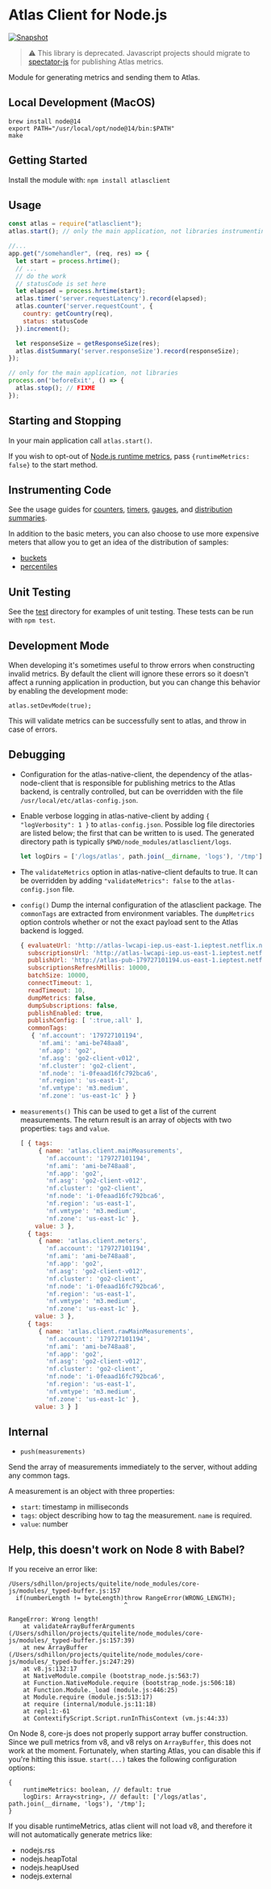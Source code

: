 # Atlas Client for Node.js

[![Snapshot](https://github.com/Netflix-Skunkworks/atlas-node-client/actions/workflows/snapshot.yml/badge.svg)](https://github.com/Netflix-Skunkworks/atlas-node-client/actions/workflows/snapshot.yml)

> :warning: This library is deprecated. Javascript projects should migrate to
[spectator-js](https://github.com/Netflix/spectator-js) for publishing Atlas
metrics.

Module for generating metrics and sending them to Atlas.

## Local Development (MacOS)

```
brew install node@14
export PATH="/usr/local/opt/node@14/bin:$PATH"
make
```

## Getting Started

Install the module with: `npm install atlasclient`

## Usage

```js
const atlas = require("atlasclient");
atlas.start(); // only the main application, not libraries instrumenting code

//...
app.get("/somehandler", (req, res) => {
  let start = process.hrtime();
  // ...
  // do the work
  // statusCode is set here
  let elapsed = process.hrtime(start);
  atlas.timer('server.requestLatency').record(elapsed);
  atlas.counter('server.requestCount', {
    country: getCountry(req),
    status: statusCode
  }).increment();

  let responseSize = getResponseSize(res);
  atlas.distSummary('server.responseSize').record(responseSize);
});

// only for the main application, not libraries
process.on('beforeExit', () => {
  atlas.stop(); // FIXME
});
```

## Starting and Stopping

In your main application call `atlas.start()`.

If you wish to opt-out of [Node.js runtime metrics](doc/nodejs-metrics.md), pass `{runtimeMetrics: false}` to the start method.

## Instrumenting Code

See the usage guides for [counters](doc/counter.md), [timers](doc/timer.md), [gauges](doc/gauge.md),
and [distribution summaries](doc/dist-summary.md).

In addition to the basic meters, you can also choose to use more expensive meters that allow you to
get an idea of the distribution of samples:

* [buckets](doc/buckets.md)
* [percentiles](doc/percentiles.md)

## Unit Testing

See the [test] directory for examples of unit testing.  These tests can be run with `npm test`.

[test]: https://stash.corp.netflix.com/projects/CLDMTA/repos/atlas-node-client/browse/test

## Development Mode

When developing it's sometimes useful to throw errors when constructing invalid
metrics. By default the client will ignore these errors so it doesn't affect a
running application in production, but you can change this behavior by enabling
the development mode:

`atlas.setDevMode(true);`

This will validate metrics can be successfully sent to atlas, and throw in case of errors.

## Debugging

* Configuration for the atlas-native-client, the dependency of the atlas-node-client that is responsible
for publishing metrics to the Atlas backend, is centrally controlled, but can be overridden with the file
`/usr/local/etc/atlas-config.json`.
* Enable verbose logging in atlas-native-client by adding `{ "logVerbosity": 1 }` to `atlas-config.json`.
Possible log file directories are listed below; the first that can be written to is used.  The generated
directory path is typically `$PWD/node_modules/atlasclient/logs`.
    ```js
    let logDirs = ['/logs/atlas', path.join(__dirname, 'logs'), '/tmp'];
    ```
* The `validateMetrics` option in atlas-native-client defaults to true.  It can be overridden by
adding `"validateMetrics": false` to the `atlas-config.json` file.
* `config()` Dump the internal configuration of the atlasclient package. The `commonTags` are
extracted from environment variables.  The `dumpMetrics` option controls whether or not the exact
payload sent to the Atlas backend is logged.

    ```js
    { evaluateUrl: 'http://atlas-lwcapi-iep.us-east-1.ieptest.netflix.net/lwc/api/v1/evaluate',
      subscriptionsUrl: 'http://atlas-lwcapi-iep.us-east-1.ieptest.netflix.net/lwc/api/v1/expressions/go2-client',
      publishUrl: 'http://atlas-pub-179727101194.us-east-1.ieptest.netflix.net/api/v1/publish-fast',
      subscriptionsRefreshMillis: 10000,
      batchSize: 10000,
      connectTimeout: 1,
      readTimeout: 10,
      dumpMetrics: false,
      dumpSubscriptions: false,
      publishEnabled: true,
      publishConfig: [ ':true,:all' ],
      commonTags:
       { 'nf.account': '179727101194',
         'nf.ami': 'ami-be748aa8',
         'nf.app': 'go2',
         'nf.asg': 'go2-client-v012',
         'nf.cluster': 'go2-client',
         'nf.node': 'i-0feaad16fc792bca6',
         'nf.region': 'us-east-1',
         'nf.vmtype': 'm3.medium',
         'nf.zone': 'us-east-1c' } }
    ```

* `measurements()`  This can be used to get a list of the current measurements.  The return result
is an array of objects with two properties: `tags` and `value`.

    ```js
    [ { tags:
         { name: 'atlas.client.mainMeasurements',
           'nf.account': '179727101194',
           'nf.ami': 'ami-be748aa8',
           'nf.app': 'go2',
           'nf.asg': 'go2-client-v012',
           'nf.cluster': 'go2-client',
           'nf.node': 'i-0feaad16fc792bca6',
           'nf.region': 'us-east-1',
           'nf.vmtype': 'm3.medium',
           'nf.zone': 'us-east-1c' },
        value: 3 },
      { tags:
         { name: 'atlas.client.meters',
           'nf.account': '179727101194',
           'nf.ami': 'ami-be748aa8',
           'nf.app': 'go2',
           'nf.asg': 'go2-client-v012',
           'nf.cluster': 'go2-client',
           'nf.node': 'i-0feaad16fc792bca6',
           'nf.region': 'us-east-1',
           'nf.vmtype': 'm3.medium',
           'nf.zone': 'us-east-1c' },
        value: 3 },
      { tags:
         { name: 'atlas.client.rawMainMeasurements',
           'nf.account': '179727101194',
           'nf.ami': 'ami-be748aa8',
           'nf.app': 'go2',
           'nf.asg': 'go2-client-v012',
           'nf.cluster': 'go2-client',
           'nf.node': 'i-0feaad16fc792bca6',
           'nf.region': 'us-east-1',
           'nf.vmtype': 'm3.medium',
           'nf.zone': 'us-east-1c' },
        value: 3 } ]
    ```

## Internal

* `push(measurements)`

Send the array of measurements immediately to the server, without adding any common tags.

A measurement is an object with three properties:

* `start`: timestamp in milliseconds
* `tags`: object describing how to tag the measurement. `name` is required.
* `value`: number

## Help, this doesn't work on Node 8 with Babel?

If you receive an error like:

```
/Users/sdhillon/projects/quitelite/node_modules/core-js/modules/_typed-buffer.js:157
  if(numberLength != byteLength)throw RangeError(WRONG_LENGTH);
                                ^

RangeError: Wrong length!
    at validateArrayBufferArguments (/Users/sdhillon/projects/quitelite/node_modules/core-js/modules/_typed-buffer.js:157:39)
    at new ArrayBuffer (/Users/sdhillon/projects/quitelite/node_modules/core-js/modules/_typed-buffer.js:247:29)
    at v8.js:132:17
    at NativeModule.compile (bootstrap_node.js:563:7)
    at Function.NativeModule.require (bootstrap_node.js:506:18)
    at Function.Module._load (module.js:446:25)
    at Module.require (module.js:513:17)
    at require (internal/module.js:11:18)
    at repl:1:-61
    at ContextifyScript.Script.runInThisContext (vm.js:44:33)
```

On Node 8, core-js does not properly support array buffer construction. Since we pull
metrics from v8, and v8 relys on `ArrayBuffer`, this does not work at the moment. Fortunately,
when starting Atlas, you can disable this if you're hitting this issue. `start(...)` takes
the following configuration options:

```
{
    runtimeMetrics: boolean, // default: true
    logDirs: Array<string>, // default: ['/logs/atlas', path.join(__dirname, 'logs'), '/tmp'];   
}
```

If you disable runtimeMetrics, atlas client will not load v8, and therefore
it will not automatically generate metrics like:

* nodejs.rss
* nodejs.heapTotal
* nodejs.heapUsed
* nodejs.external

